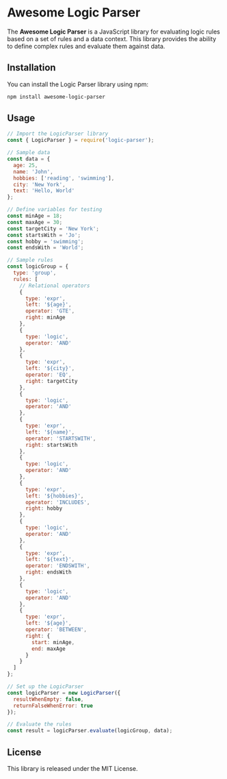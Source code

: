 # Awesome Logic Parser
The **Awesome Logic Parser** is a JavaScript library for evaluating logic rules based on a set of rules and a data context. This library provides the ability to define complex rules and evaluate them against data.

## Installation
You can install the Logic Parser library using npm:
```bash
npm install awesome-logic-parser
```

## Usage

```js
// Import the LogicParser library
const { LogicParser } = require('logic-parser');

// Sample data
const data = {
  age: 25,
  name: 'John',
  hobbies: ['reading', 'swimming'],
  city: 'New York',
  text: 'Hello, World'
};

// Define variables for testing
const minAge = 18;
const maxAge = 30;
const targetCity = 'New York';
const startsWith = 'Jo';
const hobby = 'swimming';
const endsWith = 'World';

// Sample rules
const logicGroup = {
  type: 'group',
  rules: [
    // Relational operators
    {
      type: 'expr',
      left: '${age}',
      operator: 'GTE',
      right: minAge
    },
    {
      type: 'logic',
      operator: 'AND'
    },
    {
      type: 'expr',
      left: '${city}',
      operator: 'EQ',
      right: targetCity
    },
    {
      type: 'logic',
      operator: 'AND'
    },
    {
      type: 'expr',
      left: '${name}',
      operator: 'STARTSWITH',
      right: startsWith
    },
    {
      type: 'logic',
      operator: 'AND'
    },
    {
      type: 'expr',
      left: '${hobbies}',
      operator: 'INCLUDES',
      right: hobby
    },
    {
      type: 'logic',
      operator: 'AND'
    },
    {
      type: 'expr',
      left: '${text}',
      operator: 'ENDSWITH',
      right: endsWith
    },
    {
      type: 'logic',
      operator: 'AND'
    },
    {
      type: 'expr',
      left: '${age}',
      operator: 'BETWEEN',
      right: {
        start: minAge,
        end: maxAge
      }
    }
  ]
};

// Set up the LogicParser
const logicParser = new LogicParser({
  resultWhenEmpty: false,
  returnFalseWhenError: true
});

// Evaluate the rules
const result = logicParser.evaluate(logicGroup, data);
```

## License
This library is released under the MIT License.
